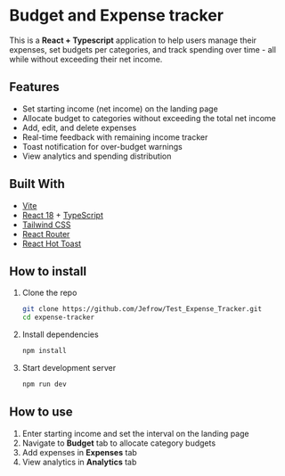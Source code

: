 # Budget and Expense tracker

This is a **React + Typescript** application to help users manage their expenses, set budgets per categories, and track spending over time - all while without exceeding their net income.

## Features

- Set starting income (net income) on the landing page
- Allocate budget to categories without exceeding the total net income
- Add, edit, and delete expenses
- Real-time feedback with remaining income tracker
- Toast notification for over-budget warnings
- View analytics and spending distribution

## Built With

- [Vite](https://vitejs.dev/)
- [React 18](https://react.dev/) + [TypeScript](https://www.typescriptlang.org/)
- [Tailwind CSS](https://tailwindcss.com/)
- [React Router](https://reactrouter.com/)
- [React Hot Toast](https://react-hot-toast.com/)

## How to install

1. Clone the repo
   ```bash
   git clone https://github.com/Jefrow/Test_Expense_Tracker.git
   cd expense-tracker
   ```
2. Install dependencies
   ```bash
   npm install
   ```
3. Start development server
   ```bash
   npm run dev
   ```

## How to use

1. Enter starting income and set the interval on the landing page
2. Navigate to **Budget** tab to allocate category budgets
3. Add expenses in **Expenses** tab
4. View analytics in **Analytics** tab
